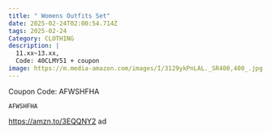 ```yaml
---
title: " Womens Outfits Set"
date: 2025-02-24T02:00:54.714Z
tags: 2025-02-24
Category: CLOTHING
description: |
  11.xx~13.xx,
  Code: 40CLMY51 + coupon
image: https://m.media-amazon.com/images/I/3129ykPnLAL._SR400,400_.jpg
---
```

C﻿oupon Code: AFWSHFHA

<pre class="language-javascript"><code

class="language-javascript">AFWSHFHA</code></pre>

https://amzn.to/3EQQNY2   ad